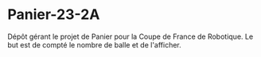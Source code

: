 # Panier-23-2A
Dépôt gérant le projet de Panier pour la Coupe de France de Robotique. Le but est de compté le nombre de balle et de l'afficher.
